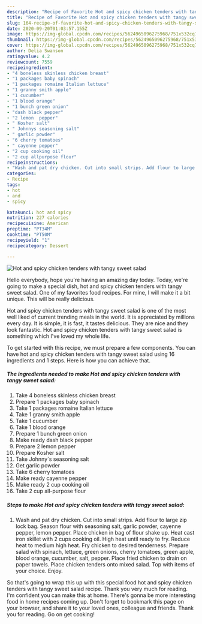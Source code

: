 ```yaml
---
description: "Recipe of Favorite Hot and spicy chicken tenders with tangy sweet salad"
title: "Recipe of Favorite Hot and spicy chicken tenders with tangy sweet salad"
slug: 164-recipe-of-favorite-hot-and-spicy-chicken-tenders-with-tangy-sweet-salad
date: 2020-09-20T01:03:57.155Z
image: https://img-global.cpcdn.com/recipes/5624965096275968/751x532cq70/hot-and-spicy-chicken-tenders-with-tangy-sweet-salad-recipe-main-photo.jpg
thumbnail: https://img-global.cpcdn.com/recipes/5624965096275968/751x532cq70/hot-and-spicy-chicken-tenders-with-tangy-sweet-salad-recipe-main-photo.jpg
cover: https://img-global.cpcdn.com/recipes/5624965096275968/751x532cq70/hot-and-spicy-chicken-tenders-with-tangy-sweet-salad-recipe-main-photo.jpg
author: Delia Swanson
ratingvalue: 4.2
reviewcount: 7559
recipeingredient:
- "4 boneless skinless chicken breast"
- "1 packages baby spinach"
- "1 packages romaine Italian lettuce"
- "1 granny smith apple"
- "1 cucumber"
- "1 blood orange"
- "1 bunch green onion"
- "dash black pepper"
- "2 lemon  pepper"
- " Kosher salt"
- " Johnnys seasoning salt"
- " garlic powder"
- "6 cherry tomatoes"
- " cayenne pepper"
- "2 cup cooking oil"
- "2 cup allpurpose flour"
recipeinstructions:
- "Wash and pat dry chicken. Cut into small strips. Add flour to large zip lock bag. Season flour with seasoning salt, garlic powder, cayenne pepper, lemon pepper. Place chicken in bag of flour shake up. Heat cast iron skillet with 2 cups cooking oil. High heat until ready to fry. Reduce heat to medium high heat. Fry chicken to desired tenderness. Prepare salad with spinach, lettuce, green onions, cherry tomatoes, green apple, blood orange, cucumber, salt, pepper. Place fried chicken to drain on paper towels. Place chicken tenders onto mixed salad. Top with items of your choice. Enjoy."
categories:
- Recipe
tags:
- hot
- and
- spicy

katakunci: hot and spicy 
nutrition: 227 calories
recipecuisine: American
preptime: "PT34M"
cooktime: "PT50M"
recipeyield: "1"
recipecategory: Dessert

---
```



![Hot and spicy chicken tenders with tangy sweet salad](https://img-global.cpcdn.com/recipes/5624965096275968/751x532cq70/hot-and-spicy-chicken-tenders-with-tangy-sweet-salad-recipe-main-photo.jpg)

Hello everybody, hope you're having an amazing day today. Today, we're going to make a special dish, hot and spicy chicken tenders with tangy sweet salad. One of my favorites food recipes. For mine, I will make it a bit unique. This will be really delicious.

Hot and spicy chicken tenders with tangy sweet salad is one of the most well liked of current trending meals in the world. It is appreciated by millions every day. It is simple, it is fast, it tastes delicious. They are nice and they look fantastic. Hot and spicy chicken tenders with tangy sweet salad is something which I've loved my whole life.




To get started with this recipe, we must prepare a few components. You can have hot and spicy chicken tenders with tangy sweet salad using 16 ingredients and 1 steps. Here is how you can achieve that.

<!--inarticleads1-->

##### The ingredients needed to make Hot and spicy chicken tenders with tangy sweet salad:

1. Take 4 boneless skinless chicken breast
1. Prepare 1 packages baby spinach
1. Take 1 packages romaine Italian lettuce
1. Take 1 granny smith apple
1. Take 1 cucumber
1. Take 1 blood orange
1. Prepare 1 bunch green onion
1. Make ready dash black pepper
1. Prepare 2 lemon  pepper
1. Prepare  Kosher salt
1. Take  Johnny`s seasoning salt
1. Get  garlic powder
1. Take 6 cherry tomatoes
1. Make ready  cayenne pepper
1. Make ready 2 cup cooking oil
1. Take 2 cup all-purpose flour




<!--inarticleads2-->

##### Steps to make Hot and spicy chicken tenders with tangy sweet salad:

1. Wash and pat dry chicken. Cut into small strips. Add flour to large zip lock bag. Season flour with seasoning salt, garlic powder, cayenne pepper, lemon pepper. Place chicken in bag of flour shake up. Heat cast iron skillet with 2 cups cooking oil. High heat until ready to fry. Reduce heat to medium high heat. Fry chicken to desired tenderness. Prepare salad with spinach, lettuce, green onions, cherry tomatoes, green apple, blood orange, cucumber, salt, pepper. Place fried chicken to drain on paper towels. Place chicken tenders onto mixed salad. Top with items of your choice. Enjoy.




So that's going to wrap this up with this special food hot and spicy chicken tenders with tangy sweet salad recipe. Thank you very much for reading. I'm confident you can make this at home. There's gonna be more interesting food in home recipes coming up. Don't forget to bookmark this page on your browser, and share it to your loved ones, colleague and friends. Thank you for reading. Go on get cooking!
